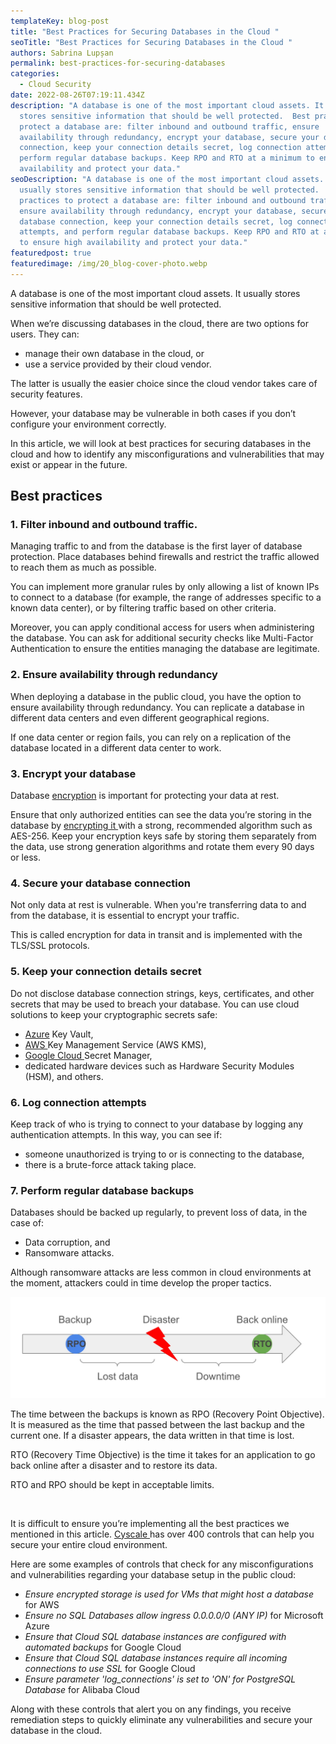 ```yaml
---
templateKey: blog-post
title: "Best Practices for Securing Databases in the Cloud "
seoTitle: "Best Practices for Securing Databases in the Cloud "
authors: Sabrina Lupșan
permalink: best-practices-for-securing-databases
categories:
  - Cloud Security
date: 2022-08-26T07:19:11.434Z
description: "A database is one of the most important cloud assets. It usually
  stores sensitive information that should be well protected.  Best practices to
  protect a database are: filter inbound and outbound traffic, ensure
  availability through redundancy, encrypt your database, secure your database
  connection, keep your connection details secret, log connection attempts, and
  perform regular database backups. Keep RPO and RTO at a minimum to ensure high
  availability and protect your data."
seoDescription: "A database is one of the most important cloud assets. It
  usually stores sensitive information that should be well protected.  Best
  practices to protect a database are: filter inbound and outbound traffic,
  ensure availability through redundancy, encrypt your database, secure your
  database connection, keep your connection details secret, log connection
  attempts, and perform regular database backups. Keep RPO and RTO at a minimum
  to ensure high availability and protect your data."
featuredpost: true
featuredimage: /img/20_blog-cover-photo.webp
---
```

<!--StartFragment-->

A database is one of the most important cloud assets. It usually stores sensitive information that should be well protected.  

When we’re discussing databases in the cloud, there are two options for users. They can: 

* manage their own database in the cloud, or 
* use a service provided by their cloud vendor. 

The latter is usually the easier choice since the cloud vendor takes care of security features.  

However, your database may be vulnerable in both cases if you don’t configure your environment correctly. 

In this article, we will look at best practices for securing databases in the cloud and how to identify any misconfigurations and vulnerabilities that may exist or appear in the future. 

## Best practices 

### 1. Filter inbound and outbound traffic. 

Managing traffic to and from the database is the first layer of database protection. Place databases behind firewalls and restrict the traffic allowed to reach them as much as possible. 

You can implement more granular rules by only allowing a list of known IPs to connect to a database (for example, the range of addresses specific to a known data center), or by filtering traffic based on other criteria. 

Moreover, you can apply conditional access for users when administering the database. You can ask for additional security checks like Multi-Factor Authentication to ensure the entities managing the database are legitimate. 

### 2. Ensure availability through redundancy 

When deploying a database in the public cloud, you have the option to ensure availability through redundancy. You can replicate a database in different data centers and even different geographical regions. 

If one data center or region fails, you can rely on a replication of the database located in a different data center to work. 

### 3. Encrypt your database 

Database [encryption](https://cyscale.com/blog/protecting-data-at-rest/) is important for protecting your data at rest.  

Ensure that only authorized entities can see the data you’re storing in the database by [encrypting it ](https://cyscale.com/blog/protecting-data-at-rest/)with a strong, recommended algorithm such as AES-256. Keep your encryption keys safe by storing them separately from the data, use strong generation algorithms and rotate them every 90 days or less. 

### 4. Secure your database connection 

Not only data at rest is vulnerable. When you're transferring data to and from the database, it is essential to encrypt your traffic.  

This is called encryption for data in transit and is implemented with the TLS/SSL protocols. 

### 5. Keep your connection details secret 

Do not disclose database connection strings, keys, certificates, and other secrets that may be used to breach your database. You can use cloud solutions to keep your cryptographic secrets safe: 

* [Azure](https://cyscale.com/use-cases/azure-cloud-security/) Key Vault, 
* [AWS ](https://cyscale.com/use-cases/aws-cloud-security/)Key Management Service (AWS KMS), 
* [Google Cloud ](https://cyscale.com/use-cases/gcp-cloud-security/)Secret Manager, 
* dedicated hardware devices such as Hardware Security Modules (HSM), and others. 

### 6. Log connection attempts 

Keep track of who is trying to connect to your database by logging any authentication attempts. In this way, you can see if: 

* someone unauthorized is trying to or is connecting to the database, 
* there is a brute-force attack taking place.  

### 7. Perform regular database backups 

Databases should be backed up regularly, to prevent loss of data, in the case of: 

* Data corruption, and 
* Ransomware attacks. 

Although ransomware attacks are less common in cloud environments at the moment, attackers could in time develop the proper tactics. 

![RPO and RTO](/img/20_blog-rpo-and-rto.webp#shadow "RPO and RTO")

The time between the backups is known as RPO (Recovery Point Objective). It is measured as the time that passed between the last backup and the current one. If a disaster appears, the data written in that time is lost. 

RTO (Recovery Time Objective) is the time it takes for an application to go back online after a disaster and to restore its data.   

RTO and RPO should be kept in acceptable limits. 

 

It is difficult to ensure you’re implementing all the best practices we mentioned in this article. [Cyscale ](https://cyscale.com/)has over 400 controls that can help you secure your entire cloud environment. 

Here are some examples of controls that check for any misconfigurations and vulnerabilities regarding your database setup in the public cloud: 

* *Ensure encrypted storage is used for VMs that might host a database* for AWS 
* *Ensure no SQL Databases allow ingress 0.0.0.0/0 (ANY IP)* for Microsoft Azure 
* *Ensure that Cloud SQL database instances are configured with automated backups* for Google Cloud 
* *Ensure that Cloud SQL database instances require all incoming connections to use SSL* for Google Cloud 
* *Ensure parameter 'log_connections' is set to 'ON' for PostgreSQL Database* for Alibaba Cloud 

Along with these controls that alert you on any findings, you receive remediation steps to quickly eliminate any vulnerabilities and secure your database in the cloud. 

 

<!--EndFragment-->
